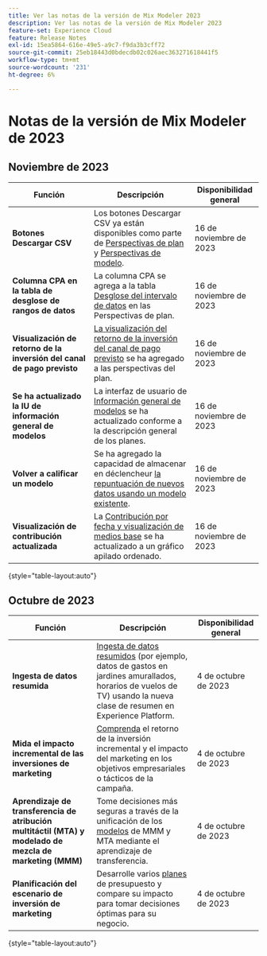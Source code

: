 ```yaml
---
title: Ver las notas de la versión de Mix Modeler 2023
description: Ver las notas de la versión de Mix Modeler 2023
feature-set: Experience Cloud
feature: Release Notes
exl-id: 15ea5864-616e-49e5-a9c7-f9da3b3cff72
source-git-commit: 25eb18443d0bdecdb02c026aec363271618441f5
workflow-type: tm+mt
source-wordcount: '231'
ht-degree: 6%

---
```


# Notas de la versión de Mix Modeler de 2023

## Noviembre de 2023


| Función | Descripción | Disponibilidad general |
|---|---|---|
| **Botones Descargar CSV** | Los botones Descargar CSV ya están disponibles como parte de [Perspectivas de plan](../plans/build.md) y [Perspectivas de modelo](../models/insights.md#model-insights). | 16 de noviembre de 2023 |
| **Columna CPA en la tabla de desglose de rangos de datos** | La columna CPA se agrega a la tabla [Desglose del intervalo de datos](../plans/build.md) en las Perspectivas de plan. | 16 de noviembre de 2023 |
| **Visualización de retorno de la inversión del canal de pago previsto** | [La visualización del retorno de la inversión del canal de pago previsto](../plans/build.md) se ha agregado a las perspectivas del plan. | 16 de noviembre de 2023 |
| **Se ha actualizado la IU de información general de modelos** | La interfaz de usuario de [Información general de modelos](../models/overview.md) se ha actualizado conforme a la descripción general de los planes. | 16 de noviembre de 2023 |
| **Volver a calificar un modelo** | Se ha agregado la capacidad de almacenar en déclencheur [la repuntuación de nuevos datos usando un modelo existente](../models/overview.md#re-score). | 16 de noviembre de 2023 |
| **Visualización de contribución actualizada** | La [Contribución por fecha y visualización de medios base](../models/insights.md#model-insights) se ha actualizado a un gráfico apilado ordenado. | 16 de noviembre de 2023 |

{style="table-layout:auto"}


## Octubre de 2023

| Función | Descripción | Disponibilidad general |
|---|---|---|
| **Ingesta de datos resumida** | [Ingesta de datos resumidos](../ingest-data/overview.md) (por ejemplo, datos de gastos en jardines amurallados, horarios de vuelos de TV) usando la nueva clase de resumen en Experience Platform. | 4 de octubre de 2023 |
| **Mida el impacto incremental de las inversiones de marketing** | [Comprenda](../dashboard/overview.md) el retorno de la inversión incremental y el impacto del marketing en los objetivos empresariales o tácticos de la campaña. | 4 de octubre de 2023 |
| **Aprendizaje de transferencia de atribución multitáctil (MTA) y modelado de mezcla de marketing (MMM)** | Tome decisiones más seguras a través de la unificación de los [modelos](../models/overview.md) de MMM y MTA mediante el aprendizaje de transferencia. | 4 de octubre de 2023 |
| **Planificación del escenario de inversión de marketing** | Desarrolle varios [planes](../plans/overview.md) de presupuesto y compare su impacto para tomar decisiones óptimas para su negocio. | 4 de octubre de 2023 |

{style="table-layout:auto"}
